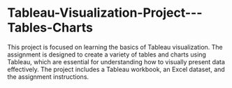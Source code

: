 # Tableau-Visualization-Project---Tables-Charts
This project is focused on learning the basics of Tableau visualization. The assignment is designed to create a variety of tables and charts using Tableau, which are essential for understanding how to visually present data effectively. The project includes a Tableau workbook, an Excel dataset, and the assignment instructions.
